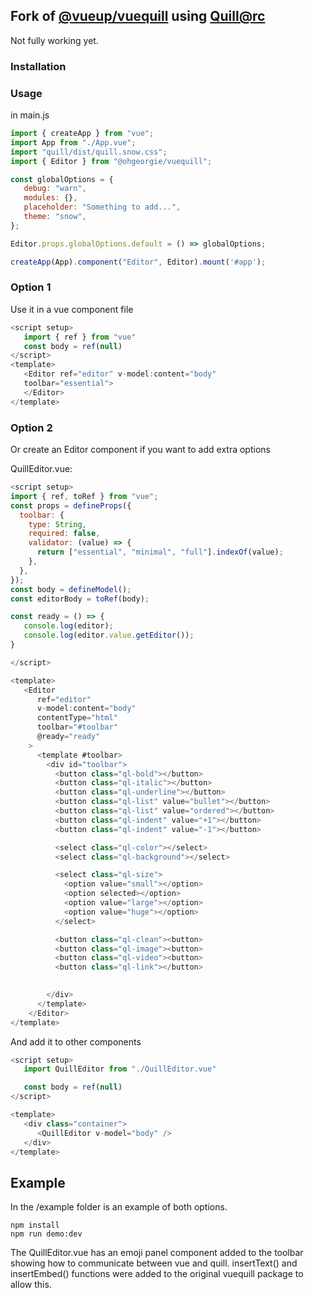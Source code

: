 ## Fork of [@vueup/vuequill](https://github.com/vueup/vue-quill) using [Quill@rc](https://github.com/quilljs/quill)

Not fully working yet.

### Installation

<!-- npm install @ohgeorgie/vuequill@latest --save -->

### Usage

in main.js

```js
import { createApp } from "vue";
import App from "./App.vue";
import "quill/dist/quill.snow.css";
import { Editor } from "@ohgeorgie/vuequill";

const globalOptions = {
   debug: "warn",
   modules: {},
   placeholder: "Something to add...",
   theme: "snow",
};

Editor.props.globalOptions.default = () => globalOptions;

createApp(App).component("Editor", Editor).mount('#app');

```

### Option 1

Use it in a vue component file

```js
<script setup>
   import { ref } from "vue"
   const body = ref(null)
</script>
<template>
   <Editor ref="editor" v-model:content="body"
   toolbar="essential">
   </Editor>
</template>
```

### Option 2

Or create an Editor component if you want to add extra options

QuillEditor.vue:

```js 
<script setup>
import { ref, toRef } from "vue";
const props = defineProps({
  toolbar: {
    type: String,
    required: false,
    validator: (value) => {
      return ["essential", "minimal", "full"].indexOf(value);
    },
  },
});
const body = defineModel();
const editorBody = toRef(body);

const ready = () => {
   console.log(editor);
   console.log(editor.value.getEditor());
}

</script>

<template>
   <Editor
      ref="editor"
      v-model:content="body"
      contentType="html"
      toolbar="#toolbar"
      @ready="ready"
    >
      <template #toolbar>
        <div id="toolbar">
          <button class="ql-bold"></button>
          <button class="ql-italic"></button>
          <button class="ql-underline"></button>
          <button class="ql-list" value="bullet"></button>
          <button class="ql-list" value="ordered"></button>
          <button class="ql-indent" value="+1"></button>
          <button class="ql-indent" value="-1"></button>

          <select class="ql-color"></select>
          <select class="ql-background"></select>

          <select class="ql-size">
            <option value="small"></option>
            <option selected></option>
            <option value="large"></option>
            <option value="huge"></option>
          </select>

          <button class="ql-clean"><button>
          <button class="ql-image"><button>
          <button class="ql-video"><button>
          <button class="ql-link"></button>

          
        </div>
      </template>
    </Editor>
</template>
```

And add it to other components

```js
<script setup>
   import QuillEditor from "./QuillEditor.vue"

   const body = ref(null)
</script>

<template>
   <div class="container">
      <QuillEditor v-model="body" />
   </div>
</template>
```

## Example

In the /example folder is an example of both options.

```console
npm install
npm run demo:dev
```

The QuillEditor.vue has an emoji panel component added to the toolbar showing how to communicate between vue and quill. insertText() and insertEmbed() functions were added to the original vuequill package to allow this.